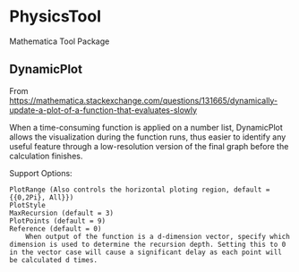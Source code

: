 # PhysicsTool
Mathematica Tool Package
## DynamicPlot
From https://mathematica.stackexchange.com/questions/131665/dynamically-update-a-plot-of-a-function-that-evaluates-slowly

When a time-consuming function is applied on a number list, DynamicPlot allows the visualization during the function runs, thus easier to identify any useful feature through a low-resolution version of the final graph before the calculation finishes.

Support Options:

    PlotRange (Also controls the horizontal ploting region, default = {{0,2Pi}, All}})
    PlotStyle
    MaxRecursion (default = 3)
    PlotPoints (default = 9)
    Reference (default = 0)
        When output of the function is a d-dimension vector, specify which dimension is used to determine the recursion depth. Setting this to 0 in the vector case will cause a significant delay as each point will be calculated d times.
